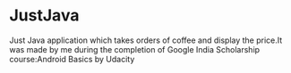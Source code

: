 # JustJava
Just Java application which takes orders of coffee and display the price.It was made by me during the completion of Google India Scholarship course:Android Basics by Udacity 
